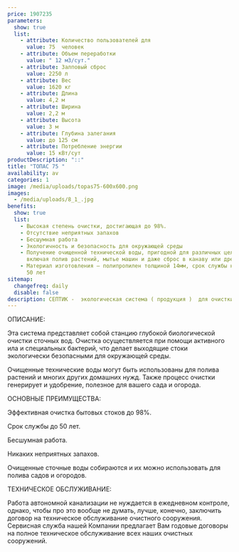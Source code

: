 ```yaml
---
price: 1907235
parameters:
  show: true
  list:
    - attribute: Количество пользователей для
      value: 75  человек
    - attribute: Объем переработки
      value: " 12 м3/сут."
    - attribute: Залповый сброс
      value: 2250 л
    - attribute: Вес
      value: 1620 кг
    - attribute: Длина
      value: 4,2 м
    - attribute: Ширина
      value: 2,2 м
    - attribute: Высота
      value: 3 м
    - attribute: Глубина залегания
      value: до 125 см
    - attribute: Потреблeние энергии
      value: 15 кВт/сут
productDescription: "::"
title: "ТОПАС 75 "
availability: av
categories: 1
image: /media/uploads/topas75-600x600.png
images:
  - /media/uploads/8_1_.jpg
benefits:
  show: true
  list:
    - Высокая степень очистки, достигающая до 98%.
    - Отсутствие неприятных запахов
    - Бесшумная работа
    - Экологичность и безопасность для окружающей среды
    - Получение очищенной технической воды, пригодной для различных целей,
      включая полив растений, мытье машин и даже сброс в канаву или дренаж
    - Материал изготовления – полипропилен толщиной 14мм, срок службы не менее
      50 лет
sitemap:
  changefreq: daily
  disable: false
description: СЕПТИК -  экологическая система ( продукция )  для очистки сточных вод
---
```

ОПИСАНИЕ:

Эта система представляет собой станцию глубокой биологической очистки сточных вод. Очистка осуществляется при помощи активного ила и специальных бактерий, что делает выходящие стоки экологически безопасными для окружающей среды.

Очищенные технические воды могут быть использованы для полива растений и многих других домашних нужд. Также процесс очистки генерирует и удобрение, полезное для вашего сада и огорода.



ОСНОВНЫЕ ПРЕИМУЩЕСТВА:

Эффективная очистка бытовых стоков до 98%.

Срок службы до 50 лет.

Бесшумная работа.

Никаких неприятных запахов.

Очищенные сточные воды собираются и их можно использовать для полива садов и огородов.

ТЕХНИЧЕСКОЕ ОБСЛУЖИВАНИЕ:

Работа автономной канализации не нуждается в ежедневном контроле, однако, чтобы про это вообще не думать, лучше, конечно, заключить договор на техническое обслуживание очистного сооружения. Сервисная служба нашей Компании предлагает Вам годовые договоры на полное техническое обслуживание всех наших очистных сооружений.
